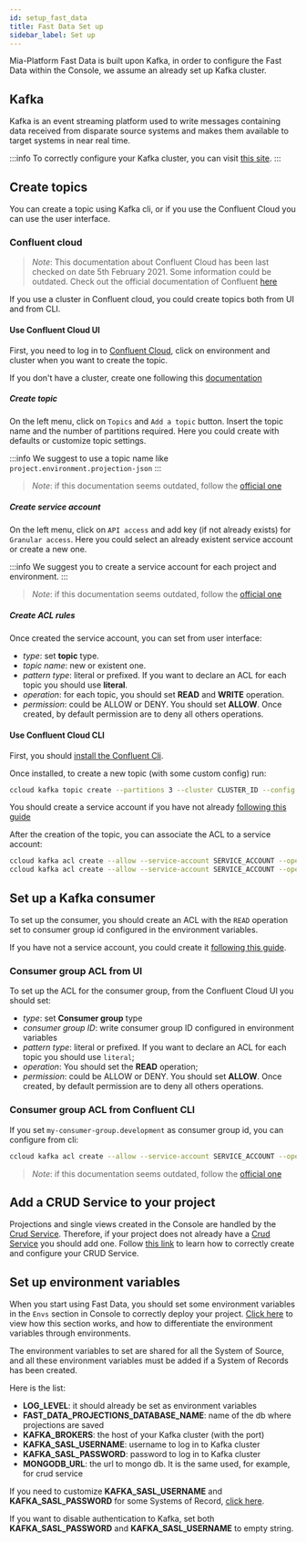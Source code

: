 ```yaml
---
id: setup_fast_data
title: Fast Data Set up
sidebar_label: Set up
---
```


Mia-Platform Fast Data is built upon Kafka, in order to configure the Fast Data within the Console, we assume an already set up Kafka cluster.

## Kafka

Kafka is an event streaming platform used to write messages containing data received from disparate source systems and makes them available to target systems in near real time.

:::info
To correctly configure your Kafka cluster, you can visit [this site](https://eventsizer.io/).
:::

## Create topics

You can create a topic using Kafka cli, or if you use the Confluent Cloud you can use the user interface.

### Confluent cloud

> *Note*: This documentation about Confluent Cloud has been last checked on date 5th February 2021. Some information could be outdated. Check out the official documentation of Confluent [here](https://docs.confluent.io/)

If you use a cluster in Confluent cloud, you could create topics both from UI and from CLI.

#### Use Confluent Cloud UI

First, you need to log in to [Confluent Cloud](https://confluent.cloud/login), click on environment and cluster when you want to create the topic.

If you don't have a cluster, create one following this [documentation](https://docs.confluent.io/cloud/current/clusters/create-cluster.html)

##### Create topic

On the left menu, click on `Topics` and `Add a topic` button. Insert the topic name and the number of partitions required. Here you could create with defaults or customize topic settings.

:::info
We suggest to use a topic name like `project.environment.projection-json`
:::

> *Note*: if this documentation seems outdated, follow the [official one](https://docs.confluent.io/cloud/current/client-apps/topics/manage.html#create-a-topic)

##### Create service account

On the left menu, click on `API access` and add key (if not already exists) for `Granular access`.
Here you could select an already existent service account or create a new one.

:::info
We suggest you to create a service account for each project and environment.
:::

> *Note*: if this documentation seems outdated, follow the [official one](https://docs.confluent.io/cloud/current/access-management/service-account.html#use-ccloud-service-accounts-to-produce-and-consume)

##### Create ACL rules

Once created the service account, you can set from user interface:

* *type*: set **topic** type.
* *topic name*: new or existent one.
* *pattern type*: literal or prefixed. If you want to declare an ACL for each topic you should use **literal**.
* *operation*: for each topic, you should set **READ** and **WRITE** operation.
* *permission*: could be ALLOW or DENY. You should set **ALLOW**. Once created, by default permission are to deny all others operations.

#### Use Confluent Cloud CLI

First, you should [install the Confluent Cli](https://docs.confluent.io/ccloud-cli/current/install.html).

Once installed, to create a new topic (with some custom config) run:

```sh
ccloud kafka topic create --partitions 3 --cluster CLUSTER_ID --config cleanup.policy=compact --config retention.ms=2592000000 'project.environment.projection-json';
```

You should create a service account if you have not already [following this guide](#create-service-account)

After the creation of the topic, you can associate the ACL to a service account:

```sh
ccloud kafka acl create --allow --service-account SERVICE_ACCOUNT --operation WRITE --topic 'project.environment.projection-json' --cluster CLUSTER_ID;
ccloud kafka acl create --allow --service-account SERVICE_ACCOUNT --operation READ --topic 'project.environment.projection-json' --cluster CLUSTER_ID;
```

## Set up a Kafka consumer

To set up the consumer, you should create an ACL with the `READ` operation set to consumer group id configured in the environment variables.

If you have not a service account, you could create it [following this guide](#create-service-account).

### Consumer group ACL from UI

To set up the ACL for the consumer group, from the Confluent Cloud UI you should set:

* *type*: set **Consumer group** type
* *consumer group ID*: write consumer group ID configured in environment variables
* *pattern type*: literal or prefixed. If you want to declare an ACL for each topic you should use `literal`;
* *operation*: You should set the **READ** operation;
* *permission*: could be ALLOW or DENY. You should set **ALLOW**. Once created, by default permission are to deny all others operations.

### Consumer group ACL from Confluent CLI

If you set `my-consumer-group.development` as consumer group id, you can configure from cli:

```sh
ccloud kafka acl create --allow --service-account SERVICE_ACCOUNT --operation READ --consumer-group "my-consumer-group.development" --cluster CLUSTER_ID;
```

> *Note*: if this documentation seems outdated, follow the [official one](https://docs.confluent.io/platform/current/clients/consumer.html)

## Add a CRUD Service to your project

Projections and single views created in the Console are handled by the [Crud Service](../runtime_suite/crud-service/overview_and_usage.md). Therefore, if your project does not already have a [Crud Service](../runtime_suite/crud-service/overview_and_usage.md) you should add one. Follow [this link](../runtime_suite/crud-service/configuration.md) to learn how to correctly create and configure your CRUD Service.

## Set up environment variables

When you start using Fast Data, you should set some environment variables in the `Envs` section in Console to correctly deploy your project. [Click here](../development_suite/set-up-infrastructure/env-var) to view how this section works, and how to differentiate the environment variables through environments.

The environment variables to set are shared for all the System of Source, and all these environment variables must be added if a System of Records has been created.

Here is the list:

* **LOG_LEVEL**: it should already be set as environment variables
* **FAST_DATA_PROJECTIONS_DATABASE_NAME**: name of the db where projections are saved
* **KAFKA_BROKERS**: the host of your Kafka cluster (with the port)
* **KAFKA_SASL_USERNAME**: username to log in to Kafka cluster
* **KAFKA_SASL_PASSWORD**: password to log in to Kafka cluster
* **MONGODB_URL**: the url to mongo db. It is the same used, for example, for crud service

If you need to customize **KAFKA_SASL_USERNAME** and **KAFKA_SASL_PASSWORD** for some Systems of Record, [click here](./advanced#kafka-configuration).

If you want to disable authentication to Kafka, set both **KAFKA_SASL_PASSWORD** and **KAFKA_SASL_USERNAME** to empty string.
